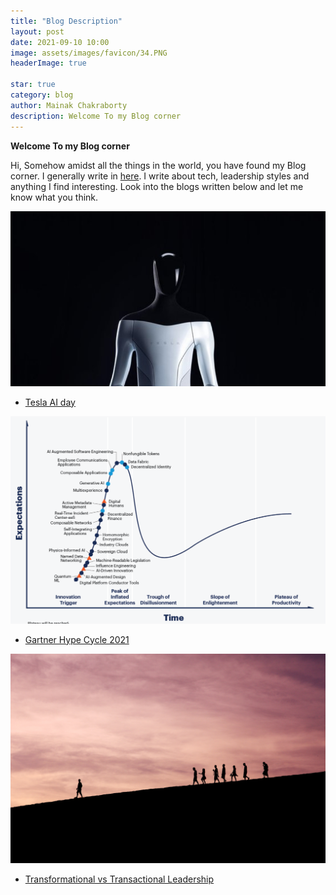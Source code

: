 ```yaml
---
title: "Blog Description"
layout: post
date: 2021-09-10 10:00
image: assets/images/favicon/34.PNG
headerImage: true

star: true
category: blog
author: Mainak Chakraborty
description: Welcome To my Blog corner
---
```






**Welcome To my Blog corner**


Hi, Somehow amidst all the things in the world, you have found my Blog corner. I generally write in [here](https://mainak1996.medium.com/). 
I write about tech, leadership styles and anything I find interesting. Look into the blogs written below and let me know what you think.



![Tesla AI day](https://github.com/Mainak1792/Mainak1792.github.io/blob/main/assets/Tesla_Ai.PNG)
- [Tesla AI day](https://mainak1996.medium.com/what-i-learned-from-tesla-ai-day-19c5e32c825a)

![Gartner Hype Cycle](https://github.com/Mainak1792/Mainak1792.github.io/blob/main/assets/gartner.PNG)
- [Gartner Hype Cycle 2021](https://mainak1996.medium.com/the-gartner-hype-cycle-for-emerging-technology-2021-and-what-it-means-for-us-e4a4455dab07)


![Leadership](https://github.com/Mainak1792/Mainak1792.github.io/blob/main/assets/jehyun-sung-6U5AEmQIajg-unsplash.jpg)
- [Transformational vs Transactional Leadership](https://mainak1996.medium.com/transformational-vs-transactional-leadership-79a198e0d092)
